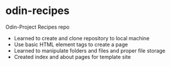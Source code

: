 # odin-recipes
 Odin-Project Recipes repo
- Learned to create and clone repository to local machine
- Use basic HTML element tags to create a page
- Learned to manipulate folders and files and proper file storage
- Created index and about pages for template site